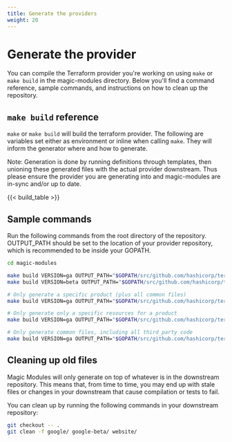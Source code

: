 ```yaml
---
title: Generate the providers
weight: 20
---
```


# Generate the provider


You can compile the Terraform provider you're working on using `make` or
`make build` in the magic-modules directory. Below you'll find a command reference,
sample commands, and instructions on how to clean up the repository.

## `make build` reference
`make` or `make build` will build the terraform provider. The following are variables
set either as environment or inline when calling `make`. They will inform the generator where
and how to generate.

Note: Generation is done by running definitions through templates, then unioning these generated files with the
actual provider downstream. Thus please ensure the provider you are generating into and magic-modules are in-sync
and/or up to date.

{{< build_table >}}

## Sample commands
Run the following commands from the root directory of the repository.
OUTPUT_PATH should be set to the location of your provider repository, which
is recommended to be inside your GOPATH.

```bash
cd magic-modules

make build VERSION=ga OUTPUT_PATH="$GOPATH/src/github.com/hashicorp/terraform-provider-google"
make build VERSION=beta OUTPUT_PATH="$GOPATH/src/github.com/hashicorp/terraform-provider-google-beta"

# Only generate a specific product (plus all common files)
make build VERSION=ga OUTPUT_PATH="$GOPATH/src/github.com/hashicorp/terraform-provider-google" PRODUCT=pubsub

# Only generate only a specific resources for a product
make build VERSION=ga OUTPUT_PATH="$GOPATH/src/github.com/hashicorp/terraform-provider-google" PRODUCT=pubsub RESOURCE=Topic

# Only generate common files, including all third_party code
make build VERSION=ga OUTPUT_PATH="$GOPATH/src/github.com/hashicorp/terraform-provider-google" PRODUCT=foo
```

## Cleaning up old files

Magic Modules will only generate on top of whatever is in the downstream repository. This means that, from time
to time, you may end up with stale files or changes in your downstream that cause compilation or tests to fail.

You can clean up by running the following commands in your downstream repository:

```bash
git checkout -- .
git clean -f google/ google-beta/ website/
```
